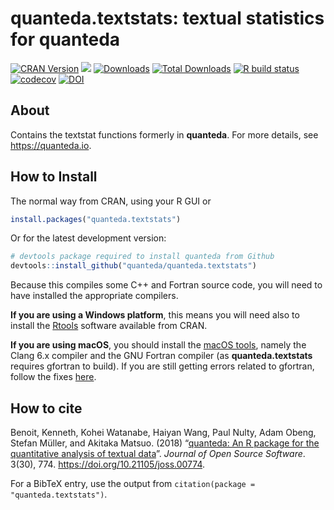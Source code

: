 
# quanteda.textstats: textual statistics for quanteda

<!-- badges: start -->

[![CRAN
Version](https://www.r-pkg.org/badges/version/quanteda.textstats)](https://CRAN.R-project.org/package=quanteda.textstats)
[![](https://img.shields.io/badge/devel%20version-0.94-royalblue.svg)](https://github.com/quanteda/quanteda.textstats)
[![Downloads](https://cranlogs.r-pkg.org/badges/quanteda.textstats)](https://CRAN.R-project.org/package=quanteda.textstats)
[![Total
Downloads](https://cranlogs.r-pkg.org/badges/grand-total/quanteda.textstats?color=orange)](https://CRAN.R-project.org/package=quanteda.textstats)
[![R build
status](https://github.com/quanteda/quanteda.textstats/workflows/R-CMD-check/badge.svg)](https://github.com/quanteda/quanteda.textstats/actions)
[![codecov](https://codecov.io/gh/quanteda/quanteda.textstats/branch/master/graph/badge.svg)](https://codecov.io/gh/quanteda/quanteda.textstats)
[![DOI](http://joss.theoj.org/papers/10.21105/joss.00774/status.svg)](https://doi.org/10.21105/joss.00774)
<!-- badges: end -->

## About

Contains the textstat functions formerly in **quanteda**. For more
details, see <https://quanteda.io>.

## How to Install

The normal way from CRAN, using your R GUI or

``` r
install.packages("quanteda.textstats") 
```

Or for the latest development version:

``` r
# devtools package required to install quanteda from Github 
devtools::install_github("quanteda/quanteda.textstats") 
```

Because this compiles some C++ and Fortran source code, you will need to
have installed the appropriate compilers.

**If you are using a Windows platform**, this means you will need also
to install the [Rtools](https://CRAN.R-project.org/bin/windows/Rtools/)
software available from CRAN.

**If you are using macOS**, you should install the [macOS
tools](https://cran.r-project.org/bin/macosx/tools/), namely the Clang
6.x compiler and the GNU Fortran compiler (as **quanteda.textstats**
requires gfortran to build). If you are still getting errors related to
gfortran, follow the fixes
[here](https://thecoatlessprofessor.com/programming/rcpp-rcpparmadillo-and-os-x-mavericks--lgfortran-and--lquadmath-error/).

## How to cite

Benoit, Kenneth, Kohei Watanabe, Haiyan Wang, Paul Nulty, Adam Obeng,
Stefan Müller, and Akitaka Matsuo. (2018) “[quanteda: An R package for
the quantitative analysis of textual
data](https://www.theoj.org/joss-papers/joss.00774/10.21105.joss.00774.pdf)”.
*Journal of Open Source Software*. 3(30), 774.
<https://doi.org/10.21105/joss.00774>.

For a BibTeX entry, use the output from
`citation(package = "quanteda.textstats")`.
